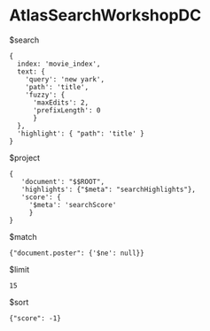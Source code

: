 # AtlasSearchWorkshopDC


$search
```
{
  index: 'movie_index',
  text: {
    'query': 'new yark',
    'path': 'title',
    'fuzzy': {
      'maxEdits': 2,
      'prefixLength': 0
      }
  },
  'highlight': { "path": 'title' }
}
```
$project
```
{
   'document': "$$ROOT",
   'highlights': {"$meta": "searchHighlights"},
   'score': {
     '$meta': 'searchScore'
     }
}
```
$match
```
{"document.poster": {'$ne': null}}
```
$limit
```
15
```
$sort
```
{"score": -1}
```
